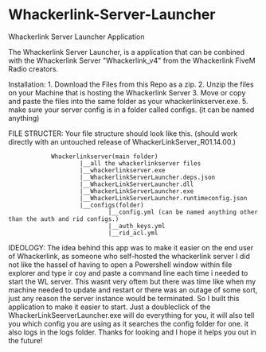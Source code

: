 # Whackerlink-Server-Launcher
Whackerlink Server Launcher Application


The Whackerlink Server Launcher, is a application that can be conbined with the Whackerlink Server "Whackerlink_v4" from the Whackerlink FiveM Radio creators.

Installation:
              1. Download the Files from this Repo as a zip.
              2. Unzip the files on your Machine that is hosting the Whackerlink Server
              3. Move or copy and paste the files into the same folder as your whackerlinkserver.exe.
              5. make sure your server config is in a folder called configs. (it can be named anything)

FILE STRUCTER:
              Your file structure should look like this. (should work directly with an untouched release of WhackerLinkServer_R01.14.00.)

                Whackerlinkserver(main folder)
                        |__all the whackerlinkserver files
                        |__whackerlinkserver.exe
                        |__WhackerlinkServerLauncher.deps.json
                        |__WhackerLinkServerLauncher.dll
                        |__WhackerLinkServerLauncher.exe
                        |__WhackerLinkServerLauncher.runtimeconfig.json
                        |__configs(folder)
                                |__config.yml (can be named anything other than the auth and rid configs.)
                                |__auth_keys.yml
                                |__rid_acl.yml
                                
IDEOLOGY:
          The idea behind this app was to make it easier on the end user of Whackerlink, as someone who self-hosted the whackerlink server I did not like the hassel of having to open a
          Powershell window within file explorer and type ir coy and paste a command line each time i needed to start the WL server. This wasnt very oftem but there was time like when my
          machine needed to update and restart or there was an outage of some sort, just any reason the server instance would be terminated. So I built this application to make it easier to start.
          Just a doubleclick of the WhackerLinkSeerverLauncher.exe will do everything for you, it will also tell you which config you are using as it searches the config folder for one. it also logs
          in the logs folder. Thanks for looking and I hope it helps you out in the future!
